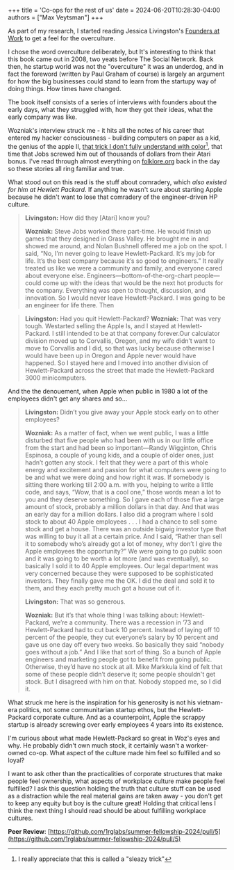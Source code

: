 +++
title = 'Co-ops for the rest of us'
date = 2024-06-20T10:28:30-04:00
authors = ["Max Veytsman"]
+++

As part of my research, I started reading Jessica Livingston's [Founders at Work](http://www.foundersatwork.com/) to get a feel for the overculture.

I chose the word overculture deliberately, but It's interesting to think that this book came out in 2008, two yeats before The Social Network. Back then, he startup world was not the "overculture" it was an underdog, and in fact the foreword (written by Paul Graham of course) is largely an argument for how the big businesses could stand to learn from the startupy way of doing things. How times have changed.

The book itself consists of a series of interviews with founders about the early days, what they struggled with, how they got their ideas, what the early company was like.

Wozniak's interview struck me - it hits all the notes of his career that entered my hacker consciousness - building computers on paper as a kid, the genius of the apple II, [that trick I don't fully understand with color](https://spectrum.ieee.org/al-alcorn-creator-of-pong-explains-how-early-home-computers-owe-their-color-to-this-one-cheap-sleazy-trick)[^1], that time that Jobs screwed him out of thousands of dollars from their Atari bonus. I've read through almost everything on [folklore.org](https://folklore.org) back in the day so these stories all ring familiar and true.

What stood out on this read is the stuff about comradery, which *also existed for him at Hewlett Packard*. If anything he wasn't sure about starting Apple because he didn't want to lose that comradery of the engineer-driven HP culture.

> **Livingston:** How did they [Atari] know you?
>
> **Wozniak:** Steve Jobs worked there part-time. He would finish up games that they designed in Grass Valley. He brought me in and showed me around, and Nolan Bushnell offered me a job on the spot. I said, “No, I’m never going to leave Hewlett-Packard. It’s my job for life. It’s the best company because it’s so good to engineers.” It really treated us like we were a community and family, and everyone cared about everyone else. Engineers—bottom-of-the-org-chart people—could come up with the ideas that would be the next hot products for the company. Everything was open to thought, discussion, and innovation. So I would never leave Hewlett-Packard. I was going to be an engineer for life there. Then


> **Livingston:** Had you quit Hewlett-Packard?
> **Wozniak:** That was very tough. Westarted selling the Apple Is, and I stayed at Hewlett-Packard. I still intended to be at that company forever.Our calculator division moved up to Corvallis, Oregon, and my wife didn’t want to move to Corvallis and I did, so that was lucky because otherwise I would have been up in Oregon and Apple never would have happened. So I stayed here and I moved into another division of Hewlett-Packard across the street that made the Hewlett-Packard 3000 minicomputers.

And the the denouement, when Apple when public in 1980 a lot of the employees didn't get any shares and so...

> **Livingston:** Didn’t you give away your Apple stock early on to other employees?
>
> **Wozniak:** As a matter of fact, when we went public, I was a little disturbed that five people who had been with us in our little office from the start and had been so important—Randy Wigginton, Chris Espinosa, a couple of young kids, and a couple of older ones, just hadn’t gotten any stock. I felt that they were a part of this whole energy and excitement and passion for what computers were going to be and what we were doing and how right it was. If somebody is sitting there working till 2:00 a.m. with you, helping to write a little code, and says, “Wow, that is a cool one,” those words mean a lot to you and they deserve something. So I gave each of those five a large amount of stock, probably a million dollars in that day. And that was an early day for a million dollars. I also did a program where I sold stock to about 40 Apple employees . . . I had a chance to sell some stock and get a house. There was an outside bigwig investor type that was willing to buy it all at a certain price. And I said, “Rather than sell it to somebody who’s already got a lot of money, why don’t I give the Apple employees the opportunity?” We were going to go public soon and it was going to be worth a lot more (and was eventually), so basically I sold it to 40 Apple employees. Our legal department was very concerned because they were supposed to be sophisticated investors. They finally gave me the OK. I did the deal and sold it to them, and they each pretty much got a house out of it.
>
> **Livingston:** That was so generous.
>
> **Wozniak:** But it’s that whole thing I was talking about: Hewlett-Packard, we’re a community. There was a recession in ’73 and Hewlett-Packard had to cut back 10 percent. Instead of laying off 10 percent of the people, they cut everyone’s salary by 10 percent and gave us one day off every two weeks. So basically they said “nobody goes without a job.” And I like that sort of thing. So a bunch of Apple engineers and marketing people got to benefit from going public. Otherwise, they’d have no stock at all. Mike Markkula kind of felt that some of these people didn’t deserve it; some people shouldn't get stock. But I disagreed with him on that. Nobody stopped me, so I did it.

What struck me here is the inspiration for his generosity is not his vietnam-era politics, not some communitarian startup ethos, but the Hewlett-Packard corporate culture. And as a counterpoint, Apple the scrappy startup is already screwing over early employees 4 years into its existence.

I'm curious about what made Hewlett-Packard so great in Woz's eyes and why. He probably didn't own much stock, it certainly wasn't a worker-owned co-op. What aspect of the culture made him feel so fulfilled and so loyal?

I want to ask other than the practicalities of corporate structures that make people feel ownership, what aspects of workplace culture make people feel fulfilled? I ask this question holding the truth that culture stuff can be used as a distraction while the real material gains are taken away - you don't get to keep any equity but boy is the culture great! Holding that critical lens I think the next thing I should read should be about fulfilling workplace cultures.

**Peer Review**: [https://github.com/1rglabs/summer-fellowship-2024/pull/5](https://github.com/1rglabs/summer-fellowship-2024/pull/5)

[^1]: I really appreciate that this is called a "sleazy trick"

